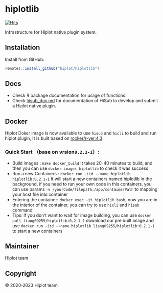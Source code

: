 # hiplotlib

[![Hits](https://hits.seeyoufarm.com/api/count/incr/badge.svg?url=https%3A%2F%2Fgithub.com%2Fhiplot%2Fhiplotlib&count_bg=%2379C83D&title_bg=%23555555&icon=&icon_color=%23E7E7E7&title=hits&edge_flat=false)](https://hits.seeyoufarm.com)

Infrastructure for Hiplot native plugin system.

## Installation

Install from GitHub:

```r
remotes::install_github("hiplot/hiplotlib")
```

## Docs

- Check R package documentation for usage of functions.
- Check [hisub_doc.md](hisub_doc.md) for documentation of HiSub to develop and submit a Hiplot native plugin.

## Docker

Hiplot Doker image is now available to use `hisub` and `hicli` to build and run hiplot plugin, It is built based on [rocker/r-ver:4.3](https://hub.docker.com/r/rocker/r-ver/tags)

### Quick Start （base on vrsion`0.2.1-1`）: 

* Build Images : `make docker_build` It takes 20-40 minutes to build, and then you can use `docker images hiplotlib` to check it was success
* Run a new Containers : `docker run -itd --name hiplotlib hiplotlib:0.2.1-1` It will start a new containers named hiplotlib in the background, if you need to run your own code in this containers, you can use params `-v /yourCode/filepath:/app/containerPath` to mapping your host file into container 
* Entering the container: `docker exec -it hiplotlib bash`, now you are in the interior of the container, you can try to use  `hicli` and `hisub` command
* Tips: If you don't want to wait for image building, you can use `docker pull liang09255/hiplotlib:0.2.1-1` download our pre built image and use `docker run -itd --name hiplotlib liang09255/hiplotlib:0.2.1-1` to start a new containers

## Maintainer

Hiplot team

## Copyright

&copy; 2020-2023 Hiplot team
